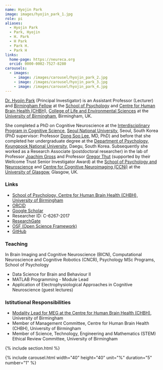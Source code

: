```yaml
---
name: Hyojin Park
image: images/hyojin_park_1.jpg
role: pi
aliases:
  - Hyojin Park
  - Park, Hyojin
  - H. Park
  - H Park
  - Park H.
  - Park H  
links:
  home-page: https://neureca.org
  orcid: 0000-0002-7527-8280
carousels:
  - images: 
    - image: /images/carousel/hyojin_park_2.jpg
    - image: /images/carousel/hyojin_park_3.jpg
    - image: /images/carousel/hyojin_park_4.jpg
---
```


[Dr. Hyojin Park](https://www.birmingham.ac.uk/staff/profiles/psychology/park-hyojin.aspx) (Principal Investigator) is an Assistant Professor (Lecturer) and [Birmingham Fellow](https://www.birmingham.ac.uk/staff/excellence/fellows/index.aspx) at the [School of Psychology](https://www.birmingham.ac.uk/schools/psychology/index.aspx) and [Centre for Human Brain Health (CHBH)](https://www.birmingham.ac.uk/research/centre-for-human-brain-health/index.aspx), [College of Life and Environmental Sciences](https://www.birmingham.ac.uk/university/colleges/les/index.aspx) at the [University of Birmingham](https://www.birmingham.ac.uk/index.aspx), Birmingham, UK.

She completed a PhD on Cognitive Neuroscience at the [Interdisciplinary Program in Cognitive Science](https://humanities.snu.ac.kr/en/academics/Interdisciplinary-Programs?deptidx=18), [Seoul National University](https://en.snu.ac.kr/), Seoul, South Korea (PhD supervisor: Professor [Dong Soo Lee](https://snucm.elsevierpure.com/en/persons/y-lee-131), MD, PhD) and before that she completed her undergraduate degree at the [Department of Psychology](https://psy.knu.ac.kr/), [Kyungpook National University](https://en.knu.ac.kr/main/main.htm), Daegu, South Korea. Subsequently she worked as a Research Associate (postdoctoral researcher) in the lab of Professor [Joachim Gross](https://www.uni-muenster.de/OCCMuenster/members/joachim-gross.html) and Professor [Gregor Thut](https://www.gla.ac.uk/schools/psychologyneuroscience/staff/gregorthut/) (supported by their Wellcome Trust Senior Investigator Award) at the [School of Psychology and Neuroscience](https://www.gla.ac.uk/schools/psychologyneuroscience/) and [Centre for Cognitive Neuroimaging (CCNi)](https://www.gla.ac.uk/schools/psychologyneuroscience/research/ccni/) at the [University of Glasgow](https://www.gla.ac.uk/), Glasgow, UK.

### Links
- [School of Psychology, Centre for Human Brain Health (CHBH), University of Birmingham](https://www.birmingham.ac.uk/staff/profiles/psychology/park-hyojin.aspx)
- [ORCID](https://orcid.org/0000-0002-7527-8280)
- [Google Scholar](https://scholar.google.co.uk/citations?user=Vyn8xRQAAAAJ&hl=en)
- Researcher ID: C-6267-2017
- [ResearchGate](https://www.researchgate.net/profile/Hyojin-Park-7)
- [OSF (Open Science Framework)](https://osf.io/n6kfw/)
- [GitHub](https://github.com/hyojin-park-neuro)

### Teaching
In Brain Imaging and Cognitive Neuroscience (BICN), Computational Neuroscience and Cognitive Robotics (CNCR), Psychology MSc Programs, School of Psychology
- Data Science for Brain and Behaviour II
- MATLAB Programming - Module Lead
- Application of Electrophysiological Approaches in Cognitive Neuroscience (guest lectures)

### Istitutional Responsibilities
- [Modality Lead for MEG at the Centre for Human Brain Health (CHBH)](https://www.birmingham.ac.uk/research/centre-for-human-brain-health/chbh-research-facilities/meg.aspx), University of Birmingham
- Member of Management Committee, Centre for Human Brain Health (CHBH), University of Birmingham 
- Member of Science, Technology, Engineering and Mathematics (STEM) Ethical Review Committee, University of Birmingham

{% include section.html %}

{% include carousel.html width="40" height="40" unit="%" duration="5" number="1" %}
